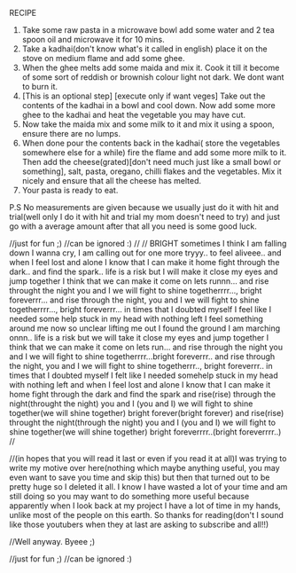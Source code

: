 RECIPE
1. Take some raw pasta in a microwave bowl add some water and 2 tea spoon oil and microwave it for 10 mins.
2. Take a kadhai(don't know what's it called in english) place it on the stove on medium flame and add some ghee.
3. When the ghee melts add some maida and mix it. Cook it till it become of some sort of reddish or brownish colour light not dark. We dont want to burn it.
4. [This is an optional step] [execute only if want veges] Take out the contents of the kadhai in a bowl and cool down. Now add some more ghee to the kadhai and heat the vegetable you may have cut.
5. Now take the maida mix and some milk to it and mix it using a spoon, ensure there are no lumps. 
6. When done pour the contents back in the kadhai( store the vegetables somewhere else for a while) fire the flame and add some more milk to it. Then add the cheese(grated)[don't need much just like a small bowl or something], salt, pasta, oregano, chilli flakes and the vegetables. Mix it nicely and ensure that all the cheese has melted.
7. Your pasta is ready to eat.

P.S No measurements are given because we usually just do it with hit and trial(well only I do it with hit and trial my mom doesn't need to try) and just go with a average amount after that all you need is some good luck.

//just for fun ;)
//can be ignored :)
//
// BRIGHT
sometimes I think I am falling down
I wanna cry, I am calling out
for one more tryyy.. to feel aliveee..
and when I feel lost and alone 
I know that I can make it home 
fight through the dark.. and find the spark..
life is a risk but I will make it 
close my eyes and jump
together I think that we can make it
come on lets runnn...
and rise throught the night 
you and I 
we will fight to shine togetherrrr..., bright foreverrr...
and rise through the night, you and I
we will fight to shine togetherrrr..., bright foreverrr...
in times that I doubted myself 
I feel like I needed some help
stuck in my head with nothing left
I feel something around me now 
so unclear lifting me out
I found the ground I am marching onnn..
life is a risk but we will take it 
close my eyes and jump 
together I think that we can make it 
come on lets run...
and rise through the night you and I 
we will fight to shine togetherrrr...bright foreverrr..
and rise through the night, you and I 
we will fight to shine togetherrr.., bright foreverrr..
in times that I doubted myself
I felt like I needed somehelp
stuck in my head with nothing left
and when I feel lost and alone 
I know that I can make it home
fight through the dark and find the spark 
and rise(rise) through the night(throught the night) you and I (you and I)
we will fight to shine together(we will shine together)
bright forever(bright forever)
and rise(rise) throught the night(through the night) you and I (you and I)
we will fight to shine together(we will shine together) 
bright foreverrrr..(bright foreverrrr..)
//

//(in hopes that you will read it last or even if you read it at all)I was trying to write my motive over here(nothing which maybe anything useful, you may even want to save you time and skip this) but then that turned out to be pretty huge so I deleted it all. I know I have wasted a lot of your time and am still doing so you may want to do something more useful because apparently when I look back at my project I have a lot of time in my hands, unlike most of the people on this earth. So thanks for reading(don't I sound like those youtubers when they at last are asking to subscribe and all!!)

//Well anyway. Byeee  ;)

//just for fun ;)
//can be ignored :)